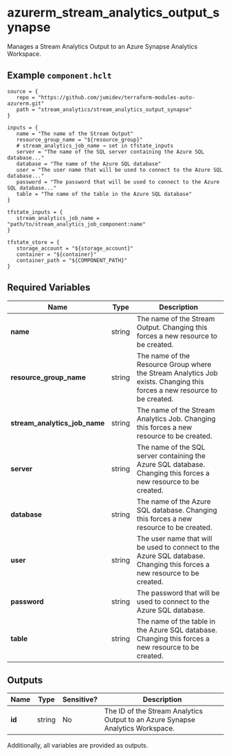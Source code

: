 # azurerm_stream_analytics_output_synapse

Manages a Stream Analytics Output to an Azure Synapse Analytics Workspace.

## Example `component.hclt`

```hcl
source = {
   repo = "https://github.com/jumidev/terraform-modules-auto-azurerm.git"   
   path = "stream_analytics/stream_analytics_output_synapse"   
}

inputs = {
   name = "The name of the Stream Output"   
   resource_group_name = "${resource_group}"   
   # stream_analytics_job_name → set in tfstate_inputs
   server = "The name of the SQL server containing the Azure SQL database..."   
   database = "The name of the Azure SQL database"   
   user = "The user name that will be used to connect to the Azure SQL database..."   
   password = "The password that will be used to connect to the Azure SQL database..."   
   table = "The name of the table in the Azure SQL database"   
}

tfstate_inputs = {
   stream_analytics_job_name = "path/to/stream_analytics_job_component:name"   
}

tfstate_store = {
   storage_account = "${storage_account}"   
   container = "${container}"   
   container_path = "${COMPONENT_PATH}"   
}

```

## Required Variables

| Name | Type |  Description |
| ---- | --------- |  ----------- |
| **name** | string |  The name of the Stream Output. Changing this forces a new resource to be created. | 
| **resource_group_name** | string |  The name of the Resource Group where the Stream Analytics Job exists. Changing this forces a new resource to be created. | 
| **stream_analytics_job_name** | string |  The name of the Stream Analytics Job. Changing this forces a new resource to be created. | 
| **server** | string |  The name of the SQL server containing the Azure SQL database. Changing this forces a new resource to be created. | 
| **database** | string |  The name of the Azure SQL database. Changing this forces a new resource to be created. | 
| **user** | string |  The user name that will be used to connect to the Azure SQL database. Changing this forces a new resource to be created. | 
| **password** | string |  The password that will be used to connect to the Azure SQL database. | 
| **table** | string |  The name of the table in the Azure SQL database. Changing this forces a new resource to be created. | 



## Outputs

| Name | Type | Sensitive? | Description |
| ---- | ---- | --------- | --------- |
| **id** | string | No  | The ID of the Stream Analytics Output to an Azure Synapse Analytics Workspace. | 

Additionally, all variables are provided as outputs.
